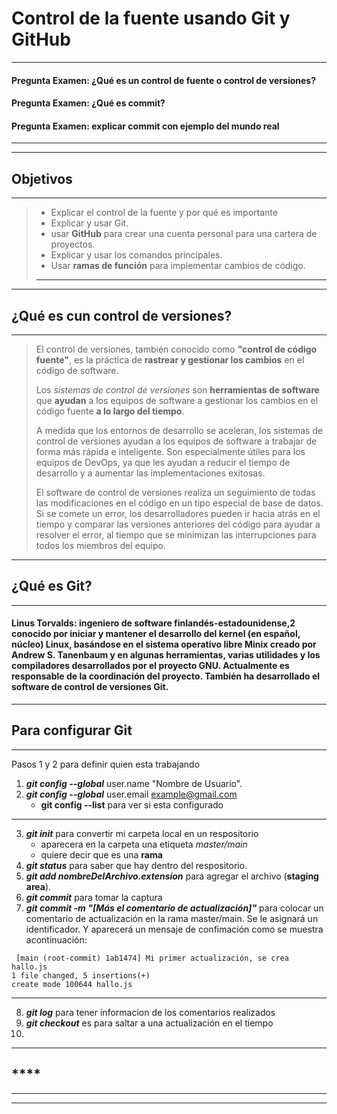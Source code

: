 # **Control de la fuente usando Git y GitHub**
---
#### **Pregunta Examen: ¿Qué es un control de fuente o control de versiones?**
#### **Pregunta Examen: ¿Qué es commit?**
#### **Pregunta Examen: explicar commit con ejemplo del mundo real**
---
---


## **Objetivos**
---
>* Explicar el control de la fuente y por qué es importante 
>* Explicar y usar Git.
>* usar **GitHub**  para crear una cuenta personal para una cartera de proyectos.
>* Explicar y usar los comandos principales.
>* Usar **ramas de función** para implementar cambios de código.
>---
---
## **¿Qué es cun control de versiones?**
---
> El control de versiones, también conocido como **"control de código fuente"**, es la práctica de **rastrear y gestionar los cambios** en el código de software. 
> 
> Los *sistemas de control de versiones* son **herramientas de software** que **ayudan** a los equipos de software a gestionar los cambios en el código fuente **a lo largo del tiempo**. 
> 
> A medida que los entornos de desarrollo se aceleran, los sistemas de control de versiones ayudan a los equipos de software a trabajar de forma más rápida e inteligente. Son especialmente útiles para los equipos de DevOps, ya que les ayudan a reducir el tiempo de desarrollo y a aumentar las implementaciones exitosas.
> 
> El software de control de versiones realiza un seguimiento de todas las modificaciones en el código en un tipo especial de base de datos. Si se comete un error, los desarrolladores pueden ir hacia atrás en el tiempo y comparar las versiones anteriores del código para ayudar a resolver el error, al tiempo que se minimizan las interrupciones para todos los miembros del equipo.
---
## **¿Qué es Git?**
---
#### **Linus Torvalds**: ingeniero de software finlandés-estadounidense,2​ conocido por iniciar y mantener el desarrollo del kernel (en español, núcleo) Linux, basándose en el sistema operativo libre Minix creado por Andrew S. Tanenbaum y en algunas herramientas, varias utilidades y los compiladores desarrollados por el proyecto GNU. Actualmente es responsable de la coordinación del proyecto. También ha desarrollado el software de control de versiones Git. 
---
## **Para configurar Git**
---
Pasos 1 y 2 para definir quien esta trabajando
1. ***git config --global*** user.name "Nombre de Usuario".
2. ***git config --global*** user.email example@gmail.com
   * **git config --list** para ver si esta configurado
  ---
3. ***git init*** para convertir mi carpeta local en un respositorio
   * aparecera en la carpeta una etiqueta *master/main*
   * quiere decir que es una **rama**
4. ***git status*** para saber que hay dentro del respositorio.
5. ***git add nombreDelArchivo.extension*** para agregar el archivo (**staging area**).
6. ***git commit*** para tomar la captura 
7. ***git commit -m "[Más el comentario de actualización]"*** para colocar un comentario de actualización en la rama master/main. Se le asignará un identificador. Y aparecerá un mensaje de confimación como se muestra acontinuación:
   
  ```
   [main (root-commit) 1ab1474] Mi primer actualización, se crea hallo.js
 1 file changed, 5 insertions(+)
 create mode 100644 hallo.js 
 ```
---
8. ***git log***  para tener informacion de los comentarios realizados
9. ***git checkout*** es para saltar a una actualización en el tiempo
10. 




---
## ****
---

---